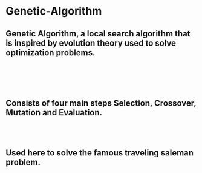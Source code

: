 # Genetic-Algorithm
<h2> Genetic Algorithm, a local search algorithm that is inspired by evolution theory used to solve optimization problems. <h2>
<br>
<br>
<h2> Consists of four main steps <bold> Selection, Crossover, Mutation and Evaluation. </bold> </h2>
<br>
<br>
<h2> Used here to solve the famous traveling saleman problem. </h2>
  
  

